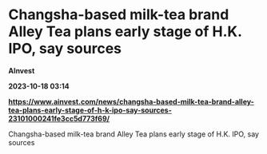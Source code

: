 # Changsha-based milk-tea brand Alley Tea plans early stage of H.K. IPO, say sources
**AInvest**

**2023-10-18 03:14**

**https://www.ainvest.com/news/changsha-based-milk-tea-brand-alley-tea-plans-early-stage-of-h-k-ipo-say-sources-23101000241fe3cc5d773f69/**

Changsha-based milk-tea brand Alley Tea plans early stage of H.K. IPO, say sources